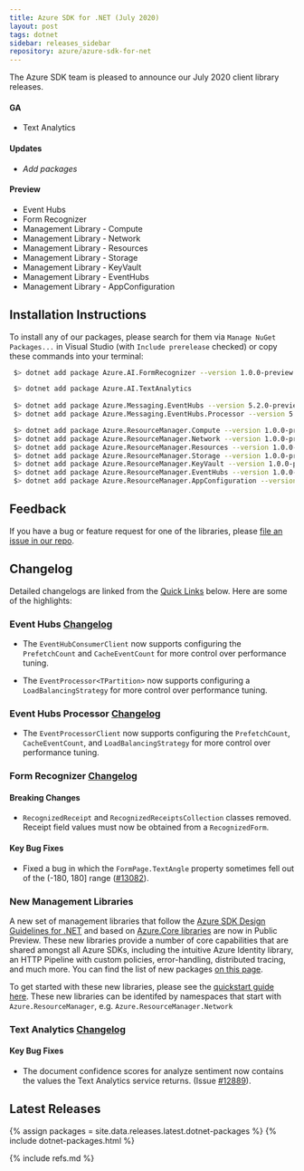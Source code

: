```yaml
---
title: Azure SDK for .NET (July 2020)
layout: post
tags: dotnet
sidebar: releases_sidebar
repository: azure/azure-sdk-for-net
---
```


The Azure SDK team is pleased to announce our July 2020 client library releases.

#### GA

- Text Analytics

#### Updates

- _Add packages_

#### Preview

- Event Hubs
- Form Recognizer
- Management Library - Compute
- Management Library - Network
- Management Library - Resources
- Management Library - Storage
- Management Library - KeyVault
- Management Library - EventHubs
- Management Library - AppConfiguration

## Installation Instructions

To install any of our packages, please search for them via `Manage NuGet Packages...` in Visual Studio (with `Include prerelease` checked) or copy these commands into your terminal:

```bash
 $> dotnet add package Azure.AI.FormRecognizer --version 1.0.0-preview.4

 $> dotnet add package Azure.AI.TextAnalytics 
 
 $> dotnet add package Azure.Messaging.EventHubs --version 5.2.0-preview.1
 $> dotnet add package Azure.Messaging.EventHubs.Processor --version 5.2.0-preview.1

 $> dotnet add package Azure.ResourceManager.Compute --version 1.0.0-preview.1
 $> dotnet add package Azure.ResourceManager.Network --version 1.0.0-preview.1
 $> dotnet add package Azure.ResourceManager.Resources --version 1.0.0-preview.1
 $> dotnet add package Azure.ResourceManager.Storage --version 1.0.0-preview.1
 $> dotnet add package Azure.ResourceManager.KeyVault --version 1.0.0-preview.1
 $> dotnet add package Azure.ResourceManager.EventHubs --version 1.0.0-preview.1
 $> dotnet add package Azure.ResourceManager.AppConfiguration --version 1.0.0-preview.1
```

## Feedback

If you have a bug or feature request for one of the libraries, please [file an issue in our repo](https://github.com/Azure/azure-sdk-for-net/issues/new/choose).

## Changelog

Detailed changelogs are linked from the [Quick Links](#quick-links) below. Here are some of the highlights:

### Event Hubs [Changelog](https://github.com/Azure/azure-sdk-for-net/blob/master/sdk/eventhub/Azure.Messaging.EventHubs/CHANGELOG.md)

- The `EventHubConsumerClient` now supports configuring the `PrefetchCount` and `CacheEventCount` for more control over performance tuning.

- The `EventProcessor<TPartition>` now supports configuring a `LoadBalancingStrategy` for more control over performance tuning.

### Event Hubs Processor [Changelog](https://github.com/Azure/azure-sdk-for-net/blob/master/sdk/eventhub/Azure.Messaging.EventHubs.Processor/CHANGELOG.md)

- The `EventProcessorClient` now supports configuring the `PrefetchCount`, `CacheEventCount`, and `LoadBalancingStrategy` for more control over performance tuning.

### Form Recognizer [Changelog](https://github.com/Azure/azure-sdk-for-net/blob/master/sdk/formrecognizer/Azure.AI.FormRecognizer/CHANGELOG.md#100-preview4-07-08-2020)

#### Breaking Changes
- `RecognizedReceipt` and `RecognizedReceiptsCollection` classes removed. Receipt field values must now be obtained from a `RecognizedForm`.

#### Key Bug Fixes
- Fixed a bug in which the `FormPage.TextAngle` property sometimes fell out of the (-180, 180] range ([#13082](https://github.com/Azure/azure-sdk-for-net/issues/13082)).

### New Management Libraries
A new set of management libraries that follow the [Azure SDK Design Guidelines for .NET](https://azure.github.io/azure-sdk/dotnet_introduction.html) and based on [Azure.Core libraries](https://github.com/Azure/azure-sdk-for-net/tree/master/sdk/core/Azure.Core) are now in Public Preview. These new libraries provide a number of core capabilities that are shared amongst all Azure SDKs, including the intuitive Azure Identity library, an HTTP Pipeline with custom policies, error-handling, distributed tracing, and much more. You can find the list of new packages [on this page](https://azure.github.io/azure-sdk/releases/latest/dotnet.html).

To get started with these new libraries, please see the [quickstart guide here](https://github.com/Azure/azure-sdk-for-net/blob/master/doc/mgmt_preview_quickstart.md). These new libraries can be identifed by namespaces that start with `Azure.ResourceManager`, e.g. `Azure.ResourceManager.Network`

### Text Analytics [Changelog](https://github.com/Azure/azure-sdk-for-net/blob/master/sdk/textanalytics/Azure.AI.TextAnalytics/CHANGELOG.md#101-2020-06-23)

#### Key Bug Fixes
- The document confidence scores for analyze sentiment now contains the values the Text Analytics service returns. (Issue [#12889](https://github.com/Azure/azure-sdk-for-net/issues/12889)).

## Latest Releases

{% assign packages = site.data.releases.latest.dotnet-packages %}
{% include dotnet-packages.html %}

{% include refs.md %}
